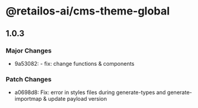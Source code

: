 # @retailos-ai/cms-theme-global

## 1.0.3

### Major Changes

- 9a53082: - fix: change functions & components

### Patch Changes

- a0698d8: Fix: error in styles files during generate-types and generate-importmap & update payload version
